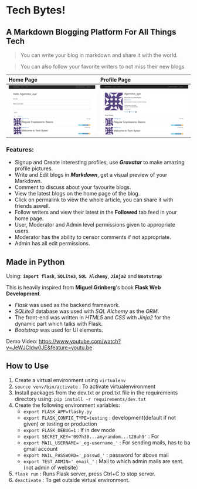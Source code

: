 # **Tech Bytes!**
## **A Markdown Blogging Platform For All Things Tech**

> You can write your blog in markdown and share it with the world.

> You can also follow your favorite writers to not miss their new blogs.

| Home Page                                           | Profile Page                                          |
| :-------------------------------------------------  | :---------------------------------------------------- |
| <img src="/pics/tech_bytes_home.png" width="1000"/> | <img src="/pics/tech_bytes_profile.png" width="1000"/> |

### Features:
* Signup and Create interesting profiles, use **_Gravatar_** to make amazing profile pictures.
* Write and Edit blogs in **_Markdown_**, get a visual preview of your Markdown.
* Comment to discuss about your favourite blogs.
* View the latest blogs on the home page of the blog.
* Click on permalink to view the whole article, you can share it with friends aswell.
* Follow writers and view their latest in the **Followed** tab feed in your home page.
* User, Moderator and Admin level permissions given to appropriate users.
* Moderator has the ability to censor comments if not appropriate.
* Admin has all edit permissions.

## **Made in Python**
Using: **`import flask`**, **`SQLite3`**, **`SQL Alchemy`**, **`Jinja2`** and **`Bootstrap`**

This is heavily inspired from **Miguel Grinberg**'s book **Flask Web Development**.
* _Flask_ was used as the backend framework.
* _SQLite3_ database was used with _SQL Alchemy_ as the _ORM_.
* The front-end was written in _HTML5_ and _CSS_ with _Jinja2_ for the dynamic part which talks with Flask.
* _Bootstrap_ was used for UI elements.

Demo Video: https://www.youtube.com/watch?v=JeWJCIdw0JE&feature=youtu.be

## How to Use
1. Create a virtual environment using `virtualenv`
1. `source venv/bin/activate` : To activate virtualenvironment
1. Install packages from the dev.txt or prod.txt file in the requirements directory using: `pip install -r requirements/dev.txt`
1. Create the following environment variables:
   * `export FLASK_APP=flasky.py`
   * `export FLASK_CONFIG_TYPE=testing` : development(default if not given) or testing or production
   * `export FLASK_DEBUG=1` : If in dev mode
   * `export SECRET_KEY='097h30...anyrandom...t28uh9'` : For 
   * `export MAIL_USERNAME='_eg-username_'` : For sending mails, has to ba gmail account
   * `export MAIL_PASSWORD='_passwd_'` : password for above mail
   * `export TEST_ADMIN='_email_'` : Mail to which admin mails are sent. (not admin of website)
1. `flask run` : Runs Flask server, press Ctrl+C to stop server.
1. `deactivate` : To get outside virtual environment.
